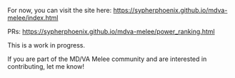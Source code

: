For now, you can visit the site here: https://sypherphoenix.github.io/mdva-melee/index.html

PRs: https://sypherphoenix.github.io/mdva-melee/power_ranking.html

This is a work in progress.

If you are part of the MD/VA Melee community and are interested in contributing, let me know!